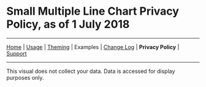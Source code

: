 # Small Multiple Line Chart Privacy Policy, as of 1 July 2018

---
[Home](../readme.md) | [Usage](./usage.md) | [Theming](./theming.md) | Examples | [Change Log](./change_log.md) | **Privacy Policy** | [Support](./support.md)

---

This visual does not collect your data. Data is accessed for display purposes only.